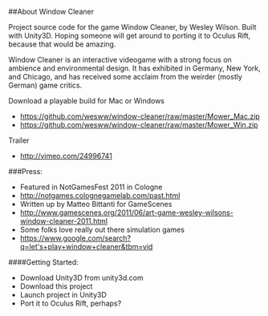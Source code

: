 ##About Window Cleaner

Project source code for the game Window Cleaner, by Wesley Wilson. Built with Unity3D. Hoping someone will get around to porting it to Oculus Rift, because that would be amazing.

Window Cleaner is an interactive videogame with a strong focus on ambience and environmental design. It has exhibited in Germany, New York, and Chicago, and has received some acclaim from the weirder (mostly German) game critics.

Download a playable build for Mac or Windows
   - https://github.com/wesww/window-cleaner/raw/master/Mower_Mac.zip 
   - https://github.com/wesww/window-cleaner/raw/master/Mower_Win.zip

Trailer
   - http://vimeo.com/24996741

###Press:
   - Featured in NotGamesFest 2011 in Cologne
   - http://notgames.colognegamelab.com/past.html
   - Written up by Matteo Bittanti for GameScenes
   - http://www.gamescenes.org/2011/06/art-game-wesley-wilsons-window-cleaner-2011.html
   - Some folks love really out there simulation games
   - https://www.google.com/search?q=let's+play+window+cleaner&tbm=vid

####Getting Started:
   - Download Unity3D from unity3d.com
   - Download this project
   - Launch project in Unity3D
   - Port it to Oculus Rift, perhaps?
